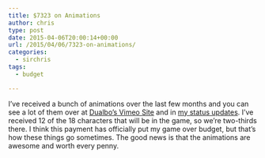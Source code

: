 ```yaml
---
title: $7323 on Animations
author: chris
type: post
date: 2015-04-06T20:00:14+00:00
url: /2015/04/06/7323-on-animations/
categories:
  - sirchris
tags:
  - budget

---
```

I&#8217;ve received a bunch of animations over the last few months and you can see a lot of them over at [Dualbo&#8217;s Vimeo Site][1] and in [my status updates][2]. I&#8217;ve received 12 of the 18 characters that will be in the game, so we&#8217;re two-thirds there. I think this payment has officially put my game over budget, but that&#8217;s how these things go sometimes. The good news is that the animations are awesome and worth every penny.

 [1]: https://vimeo.com/dualbo
 [2]: http://battleofbrothers.com/sirchris/knights-ninjas-and-wizards